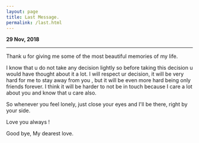 ```yaml
---
layout: page
title: Last Message.
permalink: /last.html
---
```


**29 Nov, 2018**

---

Thank u for giving me some of the most beautiful memories of my life.

I know that u do not take any decision lightly so before taking this decision u would have thought about it a lot. I will respect ur decision, it will be very hard for me to stay away from you , but it will be even more hard being only friends forever. I think it will be harder to not be in touch because I care a lot about you and know that u care also.


So whenever you feel lonely, just close your eyes and I'll be there, right by your side.

Love you always !

Good bye, My dearest love.
